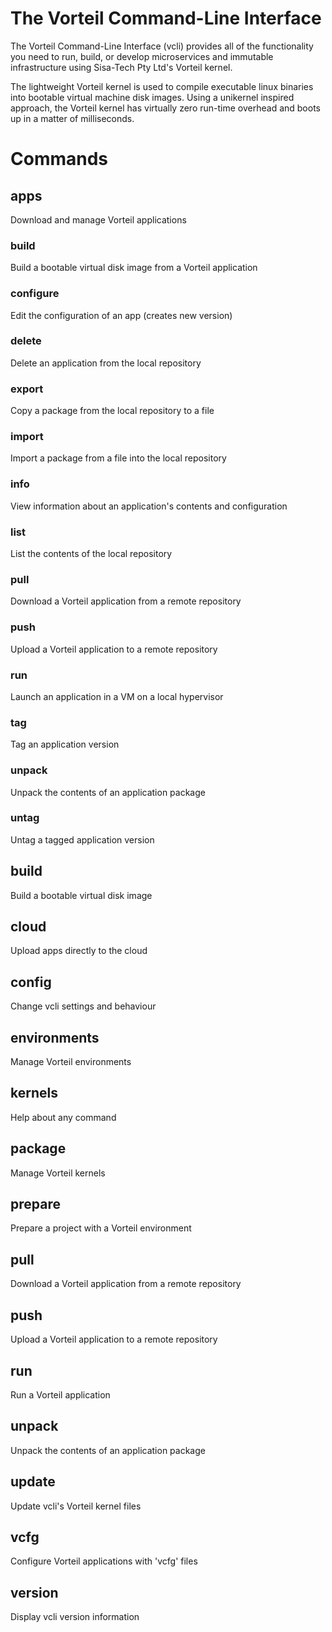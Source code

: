 # The Vorteil Command-Line Interface
The Vorteil Command-Line Interface (vcli) provides all of the functionality you
need to run, build, or develop microservices and immutable infrastructure using
Sisa-Tech Pty Ltd's Vorteil kernel.

The lightweight Vorteil kernel is used to compile executable linux binaries into
bootable virtual machine disk images. Using a unikernel inspired approach, the
Vorteil kernel has virtually zero run-time overhead and boots up in a matter of
milliseconds.

# Commands

## apps
Download and manage Vorteil applications

### build
Build a bootable virtual disk image from a Vorteil application

### configure
Edit the configuration of an app (creates new version)

### delete
Delete an application from the local repository

### export
Copy a package from the local repository to a file

### import
Import a package from a file into the local repository

### info
View information about an application's contents and configuration

### list
List the contents of the local repository

### pull
Download a Vorteil application from a remote repository

### push
Upload a Vorteil application to a remote repository

### run
Launch an application in a VM on a local hypervisor

### tag
Tag an application version

### unpack
Unpack the contents of an application package

### untag
Untag a tagged application version

## build
Build a bootable virtual disk image

## cloud
Upload apps directly to the cloud

## config
Change vcli settings and behaviour

## environments
Manage Vorteil environments

## kernels
Help about any command

## package
Manage Vorteil kernels

## prepare
Prepare a project with a Vorteil environment

## pull
Download a Vorteil application from a remote repository

## push
Upload a Vorteil application to a remote repository

## run
Run a Vorteil application

## unpack
Unpack the contents of an application package

## update
Update vcli's Vorteil kernel files

## vcfg
Configure Vorteil applications with 'vcfg' files

## version
Display vcli version information
